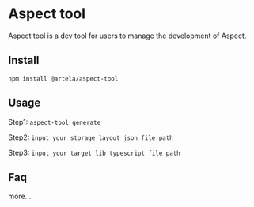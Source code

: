 # Aspect tool
Aspect tool is a dev tool for users to manage the development of Aspect.

## Install

`npm install @artela/aspect-tool`


## Usage

Step1: `aspect-tool generate`

Step2: `input your storage layout json file path`

Step3: `input your target lib typescript file path`


## Faq

more...
